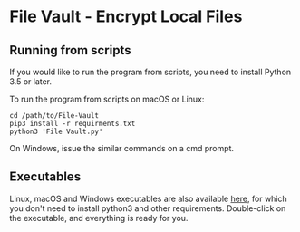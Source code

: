 # File Vault - Encrypt Local Files

## Running from scripts
If you would like to run the program from scripts, you need to install Python 3.5 or later.

To run the program from scripts on macOS or Linux:

```shell script
cd /path/to/File-Vault
pip3 install -r requirments.txt
python3 'File Vault.py'
```

On Windows, issue the similar commands on a cmd prompt.

## Executables

Linux, macOS and Windows executables are also available
[here](https://github.com/NemoYuan2008/File-Vault/releases), 
for which you don't need to install python3 and other requirements.
Double-click on the executable, and everything is ready for you.
